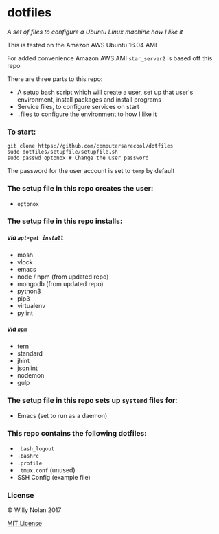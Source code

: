 # dotfiles
*A set of files to configure a Ubuntu Linux machine how I like it*
 
 This is tested on the Amazon AWS Ubuntu 16.04 AMI
 
 For added convenience Amazon AWS AMI `star_server2` is based off this repo


There are three parts to this repo:
- A setup bash script which will create a user, set up that user's environment, install packages and install programs
- Service files, to configure services on start
- `.`files to configure the environment to how I like it

### To start:
```shell
git clone https://github.com/computersarecool/dotfiles
sudo dotfiles/setupfile/setupfile.sh
sudo passwd optonox # Change the user password
```
The password for the user account is set to `temp` by default

### The setup file in this repo creates the user:
- `optonox`

### The setup file in this repo installs:
##### via `apt-get install`
- mosh
- vlock
- emacs
- node / npm (from updated repo)
- mongodb (from updated repo)
- python3
- pip3
- virtualenv
- pylint

##### via `npm`
- tern
- standard
- jhint
- jsonlint
- nodemon
- gulp

### The setup file in this repo sets up `systemd` files for:
- Emacs (set to run as a daemon)

### This repo contains the following dotfiles:
- `.bash_logout`
- `.bashrc`
- `.profile`
- `.tmux.conf` (unused)
- SSH Config (example file)

### License

:copyright: Willy Nolan 2017 

[MIT License](http://en.wikipedia.org/wiki/MIT_License)

